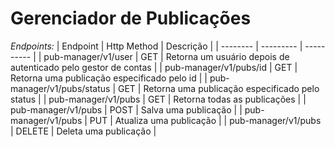 # Gerenciador de Publicações
*Endpoints:*
| Endpoint | Http Method | Descrição |
| -------- | --------- | ---------- |
| pub-manager/v1/user | GET | Retorna um usuário depois de autenticado pelo gestor de contas |
| pub-manager/v1/pubs/id | GET | Retorna uma publicação especificado pelo id |
| pub-manager/v1/pubs/status | GET | Retorna uma publicação especificado pelo status |
| pub-manager/v1/pubs | GET | Retorna todas as publicações |
| pub-manager/v1/pubs | POST | Salva uma publicação |
| pub-manager/v1/pubs | PUT | Atualiza uma publicação |
| pub-manager/v1/pubs | DELETE | Deleta uma publicação |
